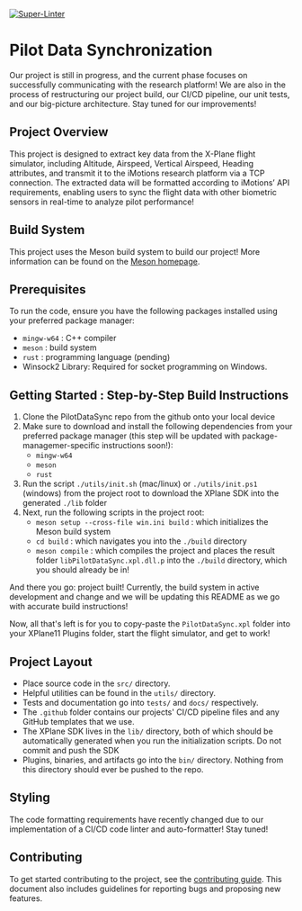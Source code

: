 [![Super-Linter](https://github.com/oss-slu/PilotDataSynchronization/actions/workflows/code-linting.yml/badge.svg)](https://github.com/marketplace/actions/super-linter)


# Pilot Data Synchronization

Our project is still in progress, and the current phase focuses on successfully communicating with the research platform! We are also in the process of restructuring our project build, our CI/CD pipeline, our unit tests, and our big-picture architecture. Stay tuned for our improvements! 

## Project Overview

This project is designed to extract key data from the X-Plane flight simulator, including Altitude, Airspeed, Vertical Airspeed, Heading attributes, and transmit it to the iMotions research platform via a TCP connection. The extracted data will be formatted according to iMotions’ API requirements, enabling users to sync the flight data with other biometric sensors in real-time to analyze pilot performance!

<!--
# Getting Started
To perform initial project setup, run the `init.ps1` PowerShell script found in the `utils` directory. This will download a copy of XPLSDK410 and extract it into the `lib` folder. This is necessary for successfully building the plugin.
-->

## Build System
This project uses the Meson build system to build our project! More information can be found on the [Meson homepage](https://mesonbuild.com/).

## Prerequisites

To run the code, ensure you have the following packages installed using your preferred package manager:
- `mingw-w64` : C++ compiler
- `meson` : build system
- `rust` : programming language (pending) 
- Winsock2 Library: Required for socket programming on Windows.


## Getting Started : Step-by-Step Build Instructions
1. Clone the PilotDataSync repo from the github onto your local device
2. Make sure to download and install the following dependencies from your preferred package manager (this step will be updated with package-managemer-specific instructions soon!):
    - `mingw-w64`
    - `meson`
    - `rust`
3. Run the script `./utils/init.sh` (mac/linux) or `./utils/init.ps1` (windows) from the project root to download the XPlane SDK into the generated `./lib` folder 
4. Next, run the following scripts in the project root:
    - `meson setup --cross-file win.ini build` : which initializes the Meson build system
    - `cd build` : which navigates you into the `./build` directory
    - `meson compile` : which compiles the project and places the result folder `libPilotDataSync.xpl.dll.p` into the `./build` directory, which you should already be in!

And there you go: project built! Currently, the build system in active development and change and we will be updating this README as we go with accurate build instructions!

Now, all that's left is for you to copy-paste the `PilotDataSync.xpl` folder into your XPlane11 Plugins folder, start the flight simulator, and get to work!


## Project Layout
- Place source code in the `src/` directory.
- Helpful utilities can be found in the `utils/` directory.
- Tests and documentation go into `tests/` and `docs/` respectively.
- The `.github` folder contains our projects' CI/CD pipeline files and any GitHub templates that we use.
- The XPlane SDK lives in the `lib/` directory, both of which should be automatically generated when you run the initialization scripts. Do not commit and push the SDK
- Plugins, binaries, and artifacts go into the `bin/` directory. Nothing from this directory should ever be pushed to the repo.

## Styling
<!---
 C++ code is formatted using the VSCode C/C++ Extension's format action. The rules are expanded on in `.clang-format`. Submitted code must be formatted accordingly. Invoke it in VSCode by using the command palette -> `Format document with...` -> `C/C++`, which will automatically used the provided formatting rules.
-->

The code formatting requirements have recently changed due to our implementation of a CI/CD code linter and auto-formatter! Stay tuned!

## Contributing

To get started contributing to the project, see the [contributing guide](CONTRIBUTING.md).
This document also includes guidelines for reporting bugs and proposing new features.
